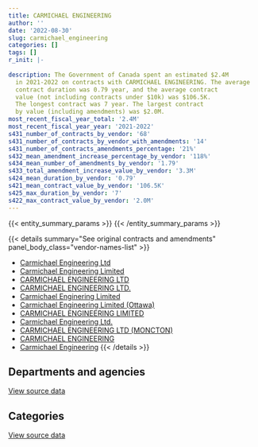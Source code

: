 ```yaml
---
title: CARMICHAEL ENGINEERING
author: ''
date: '2022-08-30'
slug: carmichael_engineering
categories: []
tags: []
r_init: |-
  
description: The Government of Canada spent an estimated $2.4M
  in 2021-2022 on contracts with CARMICHAEL ENGINEERING. The average
  contract duration was 0.79 year, and the average contract
  value (not including contracts under $10k) was $106.5K.
  The longest contract was 7 year. The largest contract
  by value (including amendments) was $2.0M.
most_recent_fiscal_year_total: '2.4M'
most_recent_fiscal_year_year: '2021-2022'
s431_number_of_contracts_by_vendor: '68'
s431_number_of_contracts_by_vendor_with_amendments: '14'
s431_number_of_contracts_amendments_percentage: '21%'
s432_mean_amendment_increase_percentage_by_vendor: '118%'
s434_mean_number_of_amendments_by_vendor: '1.79'
s433_total_amendment_increase_value_by_vendor: '3.3M'
s424_mean_duration_by_vendor: '0.79'
s421_mean_contract_value_by_vendor: '106.5K'
s425_max_duration_by_vendor: '7'
s422_max_contract_value_by_vendor: '2.0M'
---
```


<script src="/rmarkdown-libs/htmlwidgets/htmlwidgets.js"></script>
<link href="/rmarkdown-libs/datatables-css/datatables-crosstalk.css" rel="stylesheet" />
<script src="/rmarkdown-libs/datatables-binding/datatables.js"></script>
<script src="/rmarkdown-libs/jquery/jquery-3.6.0.min.js"></script>
<link href="/rmarkdown-libs/dt-core-bootstrap/css/dataTables.bootstrap.min.css" rel="stylesheet" />
<link href="/rmarkdown-libs/dt-core-bootstrap/css/dataTables.bootstrap.extra.css" rel="stylesheet" />
<script src="/rmarkdown-libs/dt-core-bootstrap/js/jquery.dataTables.min.js"></script>
<script src="/rmarkdown-libs/dt-core-bootstrap/js/dataTables.bootstrap.min.js"></script>
<link href="/rmarkdown-libs/crosstalk/css/crosstalk.min.css" rel="stylesheet" />
<script src="/rmarkdown-libs/crosstalk/js/crosstalk.min.js"></script>
<script src="/rmarkdown-libs/htmlwidgets/htmlwidgets.js"></script>
<link href="/rmarkdown-libs/datatables-css/datatables-crosstalk.css" rel="stylesheet" />
<script src="/rmarkdown-libs/datatables-binding/datatables.js"></script>
<script src="/rmarkdown-libs/jquery/jquery-3.6.0.min.js"></script>
<link href="/rmarkdown-libs/dt-core-bootstrap/css/dataTables.bootstrap.min.css" rel="stylesheet" />
<link href="/rmarkdown-libs/dt-core-bootstrap/css/dataTables.bootstrap.extra.css" rel="stylesheet" />
<script src="/rmarkdown-libs/dt-core-bootstrap/js/jquery.dataTables.min.js"></script>
<script src="/rmarkdown-libs/dt-core-bootstrap/js/dataTables.bootstrap.min.js"></script>
<link href="/rmarkdown-libs/crosstalk/css/crosstalk.min.css" rel="stylesheet" />
<script src="/rmarkdown-libs/crosstalk/js/crosstalk.min.js"></script>

{{< entity_summary_params >}}
{{< /entity_summary_params >}}

{{< details summary="See original contracts and amendments" panel_body_class="vendor-names-list" >}}
- [Carmichael Engineering Ltd](https://search.open.canada.ca/en/ct/?sort=contract_value_f%20desc&page=1&search_text=%22Carmichael%20Engineering%20Ltd%22)
- [Carmichael Engineering Limited](https://search.open.canada.ca/en/ct/?sort=contract_value_f%20desc&page=1&search_text=%22Carmichael%20Engineering%20Limited%22)
- [CARMICHAEL ENGINEERING LTD](https://search.open.canada.ca/en/ct/?sort=contract_value_f%20desc&page=1&search_text=%22CARMICHAEL%20ENGINEERING%20LTD%22)
- [CARMICHAEL ENGINEERING LTD.](https://search.open.canada.ca/en/ct/?sort=contract_value_f%20desc&page=1&search_text=%22CARMICHAEL%20ENGINEERING%20LTD.%22)
- [Carmichael Enginering Limited](https://search.open.canada.ca/en/ct/?sort=contract_value_f%20desc&page=1&search_text=%22Carmichael%20Enginering%20Limited%22)
- [Carmichael Engineering Limited (Ottawa)](https://search.open.canada.ca/en/ct/?sort=contract_value_f%20desc&page=1&search_text=%22Carmichael%20Engineering%20Limited%20%28Ottawa%29%22)
- [CARMICHAEL ENGINEERING LIMITED](https://search.open.canada.ca/en/ct/?sort=contract_value_f%20desc&page=1&search_text=%22CARMICHAEL%20ENGINEERING%20LIMITED%22)
- [Carmichael Engineering Ltd.](https://search.open.canada.ca/en/ct/?sort=contract_value_f%20desc&page=1&search_text=%22Carmichael%20Engineering%20Ltd.%22)
- [CARMICHAEL ENGINEERING LTD (MONCTON)](https://search.open.canada.ca/en/ct/?sort=contract_value_f%20desc&page=1&search_text=%22CARMICHAEL%20ENGINEERING%20LTD%20%28MONCTON%29%22)
- [CARMICHAEL ENGINEERING](https://search.open.canada.ca/en/ct/?sort=contract_value_f%20desc&page=1&search_text=%22CARMICHAEL%20ENGINEERING%22)
- [Carmichael Engineering](https://search.open.canada.ca/en/ct/?sort=contract_value_f%20desc&page=1&search_text=%22Carmichael%20Engineering%22)
{{< /details >}}

## Departments and agencies

<div id="htmlwidget-1" style="width:100%;height:auto;" class="datatables html-widget"></div>
<script type="application/json" data-for="htmlwidget-1">{"x":{"style":"bootstrap","filter":"none","vertical":false,"data":[["<a href=\"/departments/aafc-aac/\">Agriculture and Agri-Food Canada<\/a>","<a href=\"/departments/cfia-acia/\">Canadian Food Inspection Agency<\/a>","<a href=\"/departments/csc-scc/\">Correctional Service of Canada<\/a>","<a href=\"/departments/dnd-mdn/\">National Defence<\/a>","<a href=\"/departments/ec/\">Environment and Climate Change Canada<\/a>","<a href=\"/departments/hc-sc/\">Health Canada<\/a>","<a href=\"/departments/nrc-cnrc/\">National Research Council Canada<\/a>","<a href=\"/departments/pwgsc-tpsgc/\">Public Services and Procurement Canada<\/a>","<a href=\"/departments/rcmp-grc/\">Royal Canadian Mounted Police<\/a>"],[120635,24295,6462.95,798245.84,null,null,94174.19,36766.15,77110.91],[null,null,17348.15,1153446.03,1761.51,22256.48,51855.76,69774.67,17100.29],[null,null,60508.95,1151565.47,21431.73,null,77524.37,22899.67,null],[null,null,6462.95,1564261.69,null,null,106083.94,174909.02,526738.95]],"container":"<table class=\"table table-striped table-hover row-border order-column display\">\n  <thead>\n    <tr>\n      <th>Department<\/th>\n      <th>2018-2019<\/th>\n      <th>2019-2020<\/th>\n      <th>2020-2021<\/th>\n      <th>2021-2022<\/th>\n    <\/tr>\n  <\/thead>\n<\/table>","options":{"order":[[4,"desc"]],"pageLength":10,"autoWidth":true,"columnDefs":[{"targets":1,"render":"function(data, type, row, meta) {\n    return type !== 'display' ? data : DTWidget.formatCurrency(data, \"$\", 2, 3, \",\", \".\", true, null);\n  }"},{"targets":2,"render":"function(data, type, row, meta) {\n    return type !== 'display' ? data : DTWidget.formatCurrency(data, \"$\", 2, 3, \",\", \".\", true, null);\n  }"},{"targets":3,"render":"function(data, type, row, meta) {\n    return type !== 'display' ? data : DTWidget.formatCurrency(data, \"$\", 2, 3, \",\", \".\", true, null);\n  }"},{"targets":4,"render":"function(data, type, row, meta) {\n    return type !== 'display' ? data : DTWidget.formatCurrency(data, \"$\", 2, 3, \",\", \".\", true, null);\n  }"},{"width":"16%","targets":[1,2,3,4]},{"className":"dt-right","targets":[1,2,3,4]}],"orderClasses":false}},"evals":["options.columnDefs.0.render","options.columnDefs.1.render","options.columnDefs.2.render","options.columnDefs.3.render"],"jsHooks":[]}</script>
<p class="text-right">
<a href="https://github.com/GoC-Spending/contracts-data/tree/main/data/out/vendors/carmichael_engineering/summary_by_fiscal_year_by_department.csv" class="source-data-link btn btn-link">View source data</a>
</p>

## Categories

<div id="htmlwidget-2" style="width:100%;height:auto;" class="datatables html-widget"></div>
<script type="application/json" data-for="htmlwidget-2">{"x":{"style":"bootstrap","filter":"none","vertical":false,"data":[["<a href=\"/categories/facilities_and_construction/\">Facilities and construction<\/a>","<a href=\"/categories/professional_services/\">Professional services<\/a>","<a href=\"/categories/industrial_products_and_services/\">Industrial products and services<\/a>"],[986566.49,6462.95,164660.6],[1188610.8,6480.65,138451.44],[1105944.98,82255.45,145729.77],[2129524.21,209818.39,39113.95]],"container":"<table class=\"table table-striped table-hover row-border order-column display\">\n  <thead>\n    <tr>\n      <th>Category<\/th>\n      <th>2018-2019<\/th>\n      <th>2019-2020<\/th>\n      <th>2020-2021<\/th>\n      <th>2021-2022<\/th>\n    <\/tr>\n  <\/thead>\n<\/table>","options":{"order":[[4,"desc"]],"dom":"t","pageLength":30,"autoWidth":true,"columnDefs":[{"targets":1,"render":"function(data, type, row, meta) {\n    return type !== 'display' ? data : DTWidget.formatCurrency(data, \"$\", 2, 3, \",\", \".\", true, null);\n  }"},{"targets":2,"render":"function(data, type, row, meta) {\n    return type !== 'display' ? data : DTWidget.formatCurrency(data, \"$\", 2, 3, \",\", \".\", true, null);\n  }"},{"targets":3,"render":"function(data, type, row, meta) {\n    return type !== 'display' ? data : DTWidget.formatCurrency(data, \"$\", 2, 3, \",\", \".\", true, null);\n  }"},{"targets":4,"render":"function(data, type, row, meta) {\n    return type !== 'display' ? data : DTWidget.formatCurrency(data, \"$\", 2, 3, \",\", \".\", true, null);\n  }"},{"width":"16%","targets":[1,2,3,4]},{"className":"dt-right","targets":[1,2,3,4]}],"orderClasses":false,"lengthMenu":[10,25,30,50,100]}},"evals":["options.columnDefs.0.render","options.columnDefs.1.render","options.columnDefs.2.render","options.columnDefs.3.render"],"jsHooks":[]}</script>
<p class="text-right">
<a href="https://github.com/GoC-Spending/contracts-data/tree/main/data/out/vendors/carmichael_engineering/summary_by_fiscal_year_by_category.csv" class="source-data-link btn btn-link">View source data</a>
</p>
